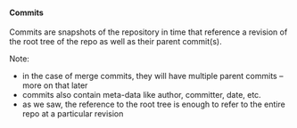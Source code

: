 #### Commits

Commits are snapshots of the repository in time that reference a revision of the
root tree of the repo as well as their parent commit(s).

Note:

- in the case of merge commits, they will have multiple parent commits – more on
  that later
- commits also contain meta-data like author, committer, date, etc.
- as we saw, the reference to the root tree is enough to refer to the entire
  repo at a particular revision
